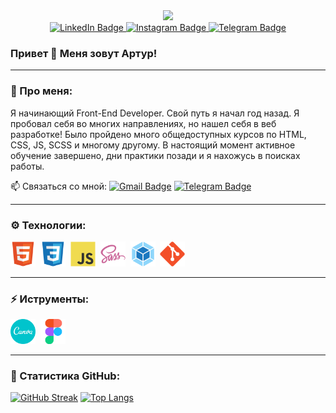 <div id="header" align="center">
  <img src="https://media.giphy.com/media/v1.Y2lkPTc5MGI3NjExaGRzMTB4dW9wbjUwbnpkcXBzOTcwNTF4YTByN3AzMmNobXQ2aWoxYyZlcD12MV9pbnRlcm5hbF9naWZfYnlfaWQmY3Q9Zw/2IudUHdI075HL02Pkk/giphy.gif" width="100"/>
  <div id="badges">
  <a href="https://www.linkedin.com/in/artur-shumov96/">
    <img src="https://img.shields.io/badge/LinkedIn-blue?style=for-the-badge&logo=linkedin&logoColor=white" alt="LinkedIn Badge"/>
  </a>
  <a href="https://www.instagram.com/artur.shumov/">
    <img src="https://img.shields.io/badge/Instagram-blue?style=for-the-badge&logo=instagram&logoColor=purple" alt="Instagram Badge"/>
  </a>
  <a href="https://t.me/artur_shumov">
    <img src="https://img.shields.io/badge/Telegram-blue?style=for-the-badge&logo=Telegram&logoColor=white" alt="Telegram Badge"/>
  </a>
</div>
</div>




###  Привет 👋 Меня зовут Артур!

---

### 💬 Про меня: 

Я начинающий Front-End Developer. Свой путь я начал год назад. Я пробовал себя во многих направлениях, но нашел себя в веб разработке! Было пройдено много общедоступных курсов по HTML, CSS, JS, SCSS и многому другому. В настоящий момент активное обучение завершено, дни практики позади и я нахожусь в поисках работы.

📫 Связаться со мной: [![Gmail Badge](https://img.shields.io/badge/-Gmail-blue?style=flat&logo=Gmail&logoColor=white)](mailto:shumov.artur96@gmail.com)   [
![Telegram Badge](https://img.shields.io/badge/-Telegram-blue?style=flat&logo=Telegram&logoColor=white)](https://t.me/artur_shumov)


---




### ⚙️ Технологии: 

<div>
  <img src="https://github.com/devicons/devicon/blob/master/icons/html5/html5-original.svg" title="html5" alt="html5" width="40" height="40"/>&nbsp
  <img src="https://github.com/devicons/devicon/blob/master/icons/css3/css3-original.svg" title="css" alt="css" width="40" height="40"/>&nbsp
  <img src="https://github.com/devicons/devicon/blob/master/icons/javascript/javascript-original.svg" title="javascript" alt="javascript" width="40" height="40"/>&nbsp
<img src="https://github.com/devicons/devicon/blob/master/icons/sass/sass-original.svg" title="sass/scss" alt="sass/scss" width="40" height="40"/>&nbsp;
  <img src="https://github.com/devicons/devicon/blob/master/icons/webpack/webpack-original.svg" title="webpack" alt="webpack" width="40" height="40"/>&nbsp;
  <img src="https://github.com/devicons/devicon/blob/master/icons/git/git-original.svg" title="git" alt="git" width="40" height="40"/>&nbsp
</div>

---

### ⚡️ Иструменты:
<div>
 <img src="https://github.com/devicons/devicon/blob/master/icons/canva/canva-original.svg" title="canva" alt="canva" width="40" height="40"/>&nbsp;
  <img src="https://github.com/devicons/devicon/blob/master/icons/figma/figma-original.svg" title="figma" alt="figma" width="40" height="40"/>&nbsp;
</div>

---
### 🚀 Статистика GitHub:

[![GitHub Streak](http://github-readme-streak-stats.herokuapp.com?user=arturshumov&theme=dark&background=#151515)](https://git.io/streak-stats)
[![Top Langs](https://github-readme-stats.vercel.app/api/top-langs/?username=arturshumov&layout=compact&theme=vision-friendly-dark)](https://github.com/anuraghazra/github-readme-stats)



<!--
**arturshumov/arturshumov** is a ✨ _special_ ✨ repository because its `README.md` (this file) appears on your GitHub profile.

Here are some ideas to get you started:

- 🔭 I’m currently working on ...
- 🌱 I’m currently learning ...
- 👯 I’m looking to collaborate on ...
- 🤔 I’m looking for help with ...
- 💬 Ask me about ...
- 📫 How to reach me: ...
- 😄 Pronouns: ...
- ⚡ Fun fact: ...
-->
